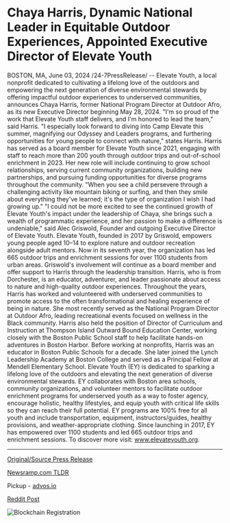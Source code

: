 # Chaya Harris, Dynamic National Leader in Equitable Outdoor Experiences, Appointed Executive Director of Elevate Youth

BOSTON, MA, June 03, 2024 /24-7PressRelease/ -- Elevate Youth, a local nonprofit dedicated to cultivating a lifelong love of the outdoors and empowering the next generation of diverse environmental stewards by offering impactful outdoor experiences to underserved communities, announces Chaya Harris, former National Program Director at Outdoor Afro, as its new Executive Director beginning May 28, 2024.  "I'm so proud of the work that Elevate Youth staff delivers, and I'm honored to lead the team," said Harris. "I especially look forward to diving into Camp Elevate this summer, magnifying our Odyssey and Leaders programs, and furthering opportunities for young people to connect with nature," states Harris.  Harris has served as a board member for Elevate Youth since 2021, engaging with staff to reach more than 200 youth through outdoor trips and out-of-school enrichment in 2023. Her new role will include continuing to grow school relationships, serving current community organizations, building new partnerships, and pursuing funding opportunities for diverse programs throughout the community.   "When you see a child persevere through a challenging activity like mountain biking or surfing, and then they smile about everything they've learned; it's the type of organization I wish I had growing up."  "I could not be more excited to see the continued growth of Elevate Youth's impact under the leadership of Chaya, she brings such a wealth of programmatic experience, and her passion to make a difference is undeniable," said Alec Griswold, Founder and outgoing Executive Director of Elevate Youth.  Elevate Youth, founded in 2017 by Griswold, empowers young people aged 10–14 to explore nature and outdoor recreation alongside adult mentors. Now in its seventh year, the organization has led 665 outdoor trips and enrichment sessions for over 1100 students from urban areas. Griswold's involvement will continue as a board member and offer support to Harris through the leadership transition.  Harris, who is from Dorchester, is an educator, adventurer, and leader passionate about access to nature and high-quality outdoor experiences. Throughout the years, Harris has worked and volunteered with underserved communities to promote access to the often transformational and healing experience of being in nature. She most recently served as the National Program Director at Outdoor Afro, leading recreational events focused on wellness in the Black community. Harris also held the position of Director of Curriculum and Instruction at Thompson Island Outward Bound Education Center, working closely with the Boston Public School staff to help facilitate hands-on adventures in Boston Harbor. Before working at nonprofits, Harris was an educator in Boston Public Schools for a decade. She later joined the Lynch Leadership Academy at Boston College and served as a Principal Fellow at Mendell Elementary School.  Elevate Youth (EY) is dedicated to sparking a lifelong love of the outdoors and elevating the next generation of diverse environmental stewards. EY collaborates with Boston area schools, community organizations, and volunteer mentors to facilitate outdoor enrichment programs for underserved youth as a way to foster agency, encourage holistic, healthy lifestyles, and equip youth with critical life skills so they can reach their full potential. EY programs are 100% free for all youth and include transportation, equipment, instructors/guides, healthy provisions, and weather-appropriate clothing.   Since launching in 2017, EY has empowered over 1100 students and led 665 outdoor trips and enrichment sessions. To discover more visit: www.elevateyouth.org. 

---

[Original/Source Press Release](https://www.24-7pressrelease.com/press-release/511322/chaya-harris-dynamic-national-leader-in-equitable-outdoor-experiences-appointed-executive-director-of-elevate-youth)
                    

[Newsramp.com TLDR](https://newsramp.com/curated-news/elevate-youth-appoints-chaya-harris-as-new-executive-director/f36e4b7f8d093cc525d77aa67fa419c8) 


Pickup - [advos.io](https://advos.io/en/chaya-harris-appointed-executive-director-of-elevate-youth-continuing-mission-of-outdoor-empowerment/20243613)
 



[Reddit Post](https://www.reddit.com/r/Business_NewsRamp/comments/1d70p25/elevate_youth_appoints_chaya_harris_as_new/) 



![Blockchain Registration](https://cdn.newsramp.app/24-7PressRelease/qrcode/246/3/archCP2v.webp)